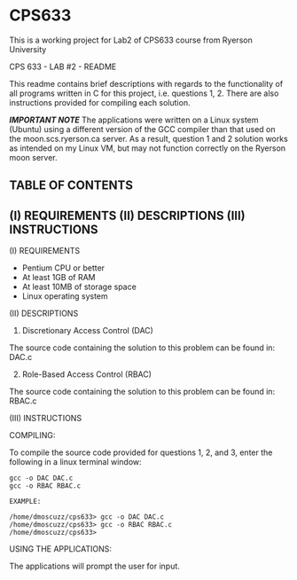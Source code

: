 CPS633
======

This is a working project for Lab2 of CPS633 course from Ryerson University

CPS 633 - LAB #2 - README



This readme contains brief descriptions with regards to the functionality of all programs written in C for this project, i.e. questions 1, 2. There are also instructions provided for compiling each solution.

***IMPORTANT NOTE*** The applications were written on a Linux system (Ubuntu) using a different version of the GCC compiler than that used on the moon.scs.ryerson.ca server. As a result, question 1 and 2 solution works as intended on my Linux VM, but may not function correctly on the Ryerson moon server.


TABLE OF CONTENTS
------------------------------------------------------------------
   (I)		REQUIREMENTS
   (II) 	DESCRIPTIONS
   (III)	INSTRUCTIONS
------------------------------------------------------------------





(I)			REQUIREMENTS

- Pentium CPU or better
- At least 1GB of RAM
- At least 10MB of storage space
- Linux operating system

(II)			DESCRIPTIONS

1. Discretionary Access Control (DAC)

The source code containing the solution to this problem can be found in:
	DAC.c

2. Role-Based Access Control (RBAC)

The source code containing the solution to this problem can be found in:
	RBAC.c

(III)			INSTRUCTIONS

COMPILING:

To compile the source code provided for questions 1, 2, and 3, enter the following in a linux terminal window:

	gcc -o DAC DAC.c
	gcc -o RBAC RBAC.c

	EXAMPLE:

	/home/dmoscuzz/cps633> gcc -o DAC DAC.c
	/home/dmoscuzz/cps633> gcc -o RBAC RBAC.c
	/home/dmoscuzz/cps633> 




USING THE APPLICATIONS:

The applications will prompt the user for input.
